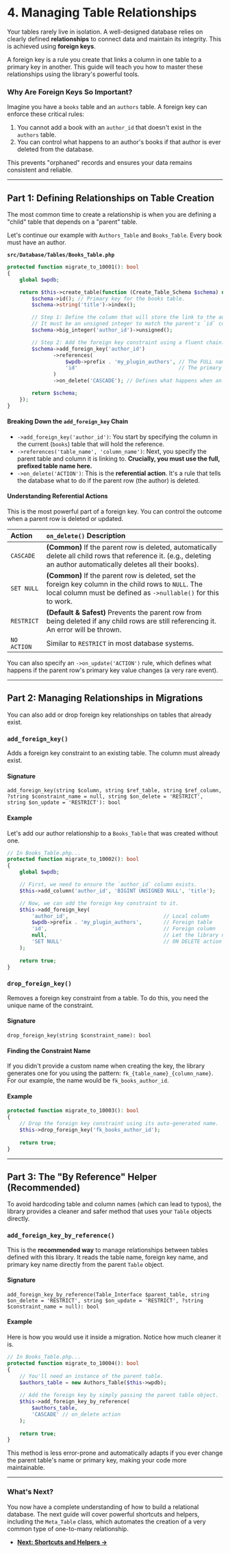 # 4. Managing Table Relationships

Your tables rarely live in isolation. A well-designed database relies on clearly defined **relationships** to connect data and maintain its integrity. This is achieved using **foreign keys**.

A foreign key is a rule you create that links a column in one table to a primary key in another. This guide will teach you how to master these relationships using the library's powerful tools.

### Why Are Foreign Keys So Important?

Imagine you have a `books` table and an `authors` table. A foreign key can enforce these critical rules:
1.  You cannot add a book with an `author_id` that doesn't exist in the `authors` table.
2.  You can control what happens to an author's books if that author is ever deleted from the database.

This prevents "orphaned" records and ensures your data remains consistent and reliable.

---

## Part 1: Defining Relationships on Table Creation

The most common time to create a relationship is when you are defining a "child" table that depends on a "parent" table.

Let's continue our example with `Authors_Table` and `Books_Table`. Every book must have an author.

**`src/Database/Tables/Books_Table.php`**
```php
protected function migrate_to_10001(): bool
{
    global $wpdb;

    return $this->create_table(function (Create_Table_Schema $schema) use ($wpdb) {
        $schema->id(); // Primary key for the books table.
        $schema->string('title')->index();

        // Step 1: Define the column that will store the link to the authors table.
        // It must be an unsigned integer to match the parent's `id` column.
        $schema->big_integer('author_id')->unsigned();

        // Step 2: Add the foreign key constraint using a fluent chain.
        $schema->add_foreign_key('author_id')
               ->references(
                   $wpdb->prefix . 'my_plugin_authors', // The FULL name of the parent table
                   'id'                                 // The primary key of the parent table
               )
               ->on_delete('CASCADE'); // Defines what happens when an author is deleted.

        return $schema;
    });
}
```

#### Breaking Down the `add_foreign_key` Chain

-   `->add_foreign_key('author_id')`: You start by specifying the column in the current (`books`) table that will hold the reference.
-   `->references('table_name', 'column_name')`: Next, you specify the parent table and column it is linking to. **Crucially, you must use the full, prefixed table name here.**
-   `->on_delete('ACTION')`: This is the **referential action**. It's a rule that tells the database what to do if the parent row (the author) is deleted.

#### Understanding Referential Actions

This is the most powerful part of a foreign key. You can control the outcome when a parent row is deleted or updated.

| Action | `on_delete()` Description |
| :--- | :--- |
| `CASCADE` | **(Common)** If the parent row is deleted, automatically delete all child rows that reference it. (e.g., deleting an author automatically deletes all their books). |
| `SET NULL`| **(Common)** If the parent row is deleted, set the foreign key column in the child rows to `NULL`. The local column must be defined as `->nullable()` for this to work. |
| `RESTRICT`| **(Default & Safest)** Prevents the parent row from being deleted if any child rows are still referencing it. An error will be thrown. |
| `NO ACTION`| Similar to `RESTRICT` in most database systems. |

You can also specify an `->on_update('ACTION')` rule, which defines what happens if the parent row's primary key value changes (a very rare event).

---

## Part 2: Managing Relationships in Migrations

You can also add or drop foreign key relationships on tables that already exist.

### `add_foreign_key()`

Adds a foreign key constraint to an existing table. The column must already exist.

#### Signature
`add_foreign_key(string $column, string $ref_table, string $ref_column, ?string $constraint_name = null, string $on_delete = 'RESTRICT', string $on_update = 'RESTRICT'): bool`

#### Example
Let's add our author relationship to a `Books_Table` that was created without one.
```php
// In Books_Table.php...
protected function migrate_to_10002(): bool
{
    global $wpdb;

    // First, we need to ensure the `author_id` column exists.
    $this->add_column('author_id', 'BIGINT UNSIGNED NULL', 'title');

    // Now, we can add the foreign key constraint to it.
    $this->add_foreign_key(
        'author_id',                               // Local column
        $wpdb->prefix . 'my_plugin_authors',       // Foreign table
        'id',                                      // Foreign column
        null,                                      // Let the library name the constraint
        'SET NULL'                                 // ON DELETE action
    );
    
    return true;
}
```

### `drop_foreign_key()`

Removes a foreign key constraint from a table. To do this, you need the unique name of the constraint.

#### Signature
`drop_foreign_key(string $constraint_name): bool`

#### Finding the Constraint Name
If you didn't provide a custom name when creating the key, the library generates one for you using the pattern: `fk_{table_name}_{column_name}`. For our example, the name would be `fk_books_author_id`.

#### Example
```php
protected function migrate_to_10003(): bool
{
    // Drop the foreign key constraint using its auto-generated name.
    $this->drop_foreign_key('fk_books_author_id');
    
    return true;
}
```

---

## Part 3: The "By Reference" Helper (Recommended)

To avoid hardcoding table and column names (which can lead to typos), the library provides a cleaner and safer method that uses your `Table` objects directly.

### `add_foreign_key_by_reference()`

This is the **recommended way** to manage relationships between tables defined with this library. It reads the table name, foreign key name, and primary key name directly from the parent `Table` object.

#### Signature
`add_foreign_key_by_reference(Table_Interface $parent_table, string $on_delete = 'RESTRICT', string $on_update = 'RESTRICT', ?string $constraint_name = null): bool`

#### Example
Here is how you would use it inside a migration. Notice how much cleaner it is.
```php
// In Books_Table.php...
protected function migrate_to_10004(): bool
{
    // You'll need an instance of the parent table.
    $authors_table = new Authors_Table($this->wpdb);
    
    // Add the foreign key by simply passing the parent table object.
    $this->add_foreign_key_by_reference(
        $authors_table,
        'CASCADE' // on_delete action
    );
        
    return true;
}
```
This method is less error-prone and automatically adapts if you ever change the parent table's name or primary key, making your code more maintainable.

---

### What's Next?

You now have a complete understanding of how to build a relational database. The next guide will cover powerful shortcuts and helpers, including the `Meta_Table` class, which automates the creation of a very common type of one-to-many relationship.

-   [**Next: Shortcuts and Helpers &rarr;**](./05-Shortcuts-and-Helpers.md)
